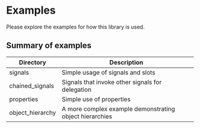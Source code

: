 # Examples

Please explore the examples for how this library is used.

## Summary of examples

|Directory|Description|
|---|---|
|signals|Simple usage of signals and slots|
|chained_signals|Signals that invoke other signals for delegation|
|properties|Simple use of properties|
|object_hierarchy|A more complex example demonstrating object hierarchies|

